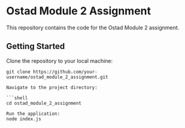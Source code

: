 # Ostad Module 2 Assignment

This repository contains the code for the Ostad Module 2 assignment.

## Getting Started

Clone the repository to your local machine:

   ```shell
   git clone https://github.com/your-username/ostad_module_2_assignment.git

Navigate to the project directory:

   ```shell
   cd ostad_module_2_assignment
   
Run the application:
node index.js


